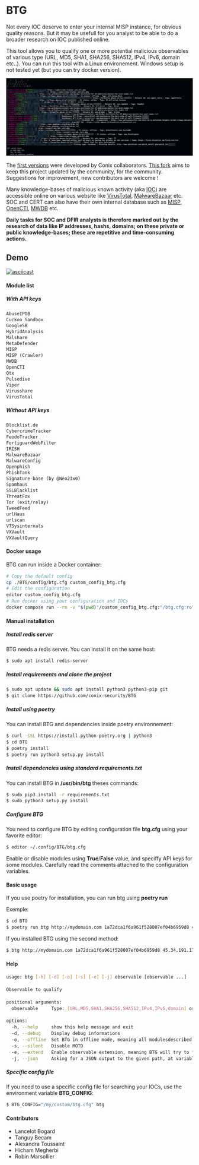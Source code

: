 # BTG

Not every IOC deserve to enter your internal MISP instance, for obvious quality reasons. But it may be usefull for you analyst to be able to do a broader research on IOC published online.

This tool allows you to qualify one or more potential malicious observables of various type (URL, MD5, SHA1, SHA256, SHA512, IPv4, IPv6, domain etc..). You can run this tool with a Linux environement. Windows setup is not tested yet (but you can try docker version).

![BTG Demo](./img/btg.png)

The [first versions](https://github.com/conix-security/BTG) were developed by Conix collaborators. [This fork](https://github.com/Maxou56800/BTG) aims to keep this project updated by the community, for the community. Suggestions for improvement, new contributors are welcome !

Many knowledge-bases of malicious known activity (aka [IOC](https://en.wikipedia.org/wiki/Indicator_of_compromise)) are accessible online on various website like [VirusTotal](https://virustotal.com), [MalwareBazaar](https://bazaar.abuse.ch) etc. SOC and CERT can also have their own internal database such as [MISP](http://www.misp-project.org), [OpenCTI](https://github.com/OpenCTI-Platform/opencti), [MWDB](https://github.com/CERT-Polska/mwdb-core) etc.

**Daily tasks for SOC and DFIR analysts is therefore marked out by the research of data like IP addresses, hashs, domains; on these private or public knowledge-bases; these are repetitive and time-consuming actions.**

## Demo

[![asciicast](https://asciinema.org/a/BpWztU8lDtFd5cXLivVL83Px3.png)](https://asciinema.org/a/BpWztU8lDtFd5cXLivVL83Px3)

#### Module list

##### With API keys
    AbuseIPDB
    Cuckoo Sandbox
    GoogleSB
    HybridAnalysis
    Malshare
    MetaDefender
    MISP
    MISP (Crawler)
    MWDB
    OpenCTI
    Otx
    Pulsedive
    Viper
    Virusshare
    VirusTotal

##### Without API keys
    Blocklist.de
    CybercrimeTracker
    FeodoTracker
    FortiguardWebFilter
    IRISH
    MalwareBazaar
    MalwareConfig
    Openphish
    PhishTank
    Signature-base (by @Neo23x0)
    Spamhaus
    SSLBlacklist
    ThreatFox
    Tor (exit/relay)
    TweedFeed
    urlHaus
    urlscan
    VTSysinternals
    VXVault
    VXVaultQuery

#### Docker usage

BTG can run inside a Docker container:

```bash
# Copy the default config
cp ./BTG/config/btg.cfg custom_config_btg.cfg
# Edit the configuration
editor custom_config_btg.cfg
# Run docker using your configuration and IOCs
docker compose run --rm -v "$(pwd)"/custom_config_btg.cfg:"/btg.cfg:ro" btg $IOCs
```

#### Manual installation

##### Install redis server

BTG needs a redis server. You can install it on the same host: 

```bash
$ sudo apt install redis-server
```

##### Install requirements and clone the project

```bash
$ sudo apt update && sudo apt install python3 python3-pip git
$ git clone https://github.com/conix-security/BTG
```

##### Install using poetry

You can install BTG and dependencies inside poetry environnement:

```bash
$ curl -sSL https://install.python-poetry.org | python3 -
$ cd BTG
$ poetry install
$ poetry run python3 setup.py install
```

##### Install dependencies using standard requirements.txt

You can install BTG in **/usr/bin/btg** theses commands:

```bash
$ sudo pip3 install -r requirements.txt
$ sudo python3 setup.py install
```

##### Configure BTG

You need to configure BTG by editing configuration file **btg.cfg** using your favorite editor:

```bash
$ editor ~/.config/BTG/btg.cfg
```

Enable or disable modules using **True**/**False** value, and speciffy API keys for some modules. Carefully read the comments attached to the configuration variables.

#### Basic usage

If you use poetry for installation, you can run btg using **poetry run**

Exemple:

```bash
$ cd BTG
$ poetry run btg http://mydomain.com 1a72dca1f6a961f528007ef04b6959d8 45.34.191.173
```

If you installed BTG using the second method:
```bash
$ btg http://mydomain.com 1a72dca1f6a961f528007ef04b6959d8 45.34.191.173
```

#### Help

```bash
usage: btg [-h] [-d] [-o] [-s] [-e] [-j] observable [observable ...]

Observable to qualify

positional arguments:
  observable     Type: [URL,MD5,SHA1,SHA256,SHA512,IPv4,IPv6,domain] or a file containing one observable per line

options:
  -h, --help     show this help message and exit
  -d, --debug    Display debug informations
  -o, --offline  Set BTG in offline mode, meaning all modulesdescribed as online (i.e. VirusTotal) are desactivated
  -s, --silent   Disable MOTD
  -e, --extend   Enable observable extension, meaning BTG will try to find related observable, for instance: domain -> subdomains
  -j, --json     Asking for a JSON output to the given path, at variable json_folder in btg.cfg. Otherwise, default folder is /tmp/BTG/json
```

##### Specific config file

If you need to use a specific config file for searching your IOCs, use the environment variable **BTG_CONFIG**:

```bash
$ BTG_CONFIG="/my/custom/btg.cfg" btg
```

#### Contributors
- Lancelot Bogard
- Tanguy Becam
- Alexandra Toussaint
- Hicham Megherbi
- Robin Marsollier

